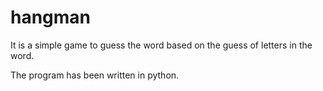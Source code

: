# hangman

It is a simple game to guess the word based on the guess of letters in the word. 

The program has been written in python.

